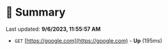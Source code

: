 # 📖 Summary
Last updated: **9/6/2023, 11:55:57 AM**

- `GET` [https://google.com](https://google.com) - **Up** (195ms)
